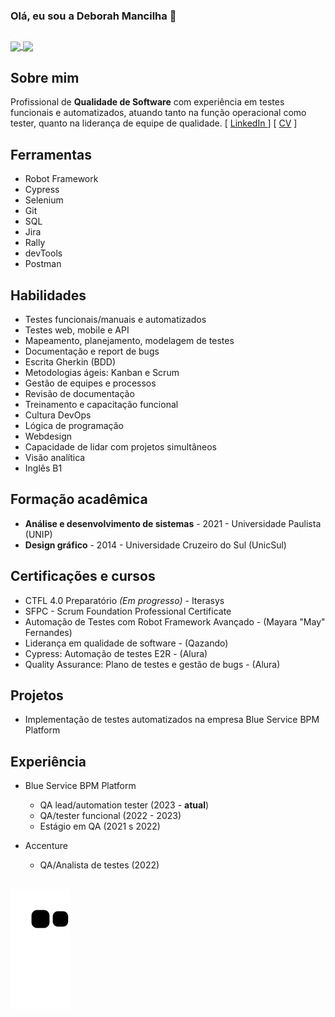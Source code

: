 ### Olá, eu sou a Deborah Mancilha 🧚

##
<a href="https://github.com/anuraghazra/github-readme-stats">
  <img height="170em" align="center" src="https://github-readme-stats.vercel.app/api?username=deborahmancilha&theme=merko&show_icons=true" />
</a>
<a href="https://github.com/anuraghazra/convoychat">
  <img height="170em" align="center" src="https://github-readme-stats.vercel.app/api/top-langs/?username=deborahmancilha&layout=compact&theme=merko" />
</a>
 
## Sobre mim
Profissional de **Qualidade de Software** com experiência em testes funcionais e automatizados, atuando tanto na função operacional como tester, quanto na liderança de equipe de qualidade. 
[ [LinkedIn ](https://www.linkedin.com/in/deborahmancilha/) ] [ [CV](https://www.canva.com/design/DAFwHbZe2Wk/85IK-rWDgjwsSAppnGlzzA/view?utm_content=DAFwHbZe2Wk&utm_campaign=designshare&utm_medium=link&utm_source=publishsharelink) ]

## Ferramentas
- Robot Framework
- Cypress
- Selenium
- Git
- SQL
- Jira
- Rally
- devTools
- Postman

## Habilidades

 - Testes funcionais/manuais e automatizados 
 - Testes web, mobile e API
 - Mapeamento, planejamento, modelagem de testes 
 - Documentação e report de bugs 
 - Escrita Gherkin (BDD) 
 - Metodologias ágeis: Kanban e Scrum
 - Gestão de equipes e processos 
 - Revisão de documentação 
 - Treinamento e  capacitação funcional 
 - Cultura DevOps  
 - Lógica de programação
 - Webdesign
 - Capacidade de lidar com projetos simultâneos 
 - Visão analítica 
 - Inglês B1
 

## Formação acadêmica
- **Análise e desenvolvimento de sistemas** - 2021 - Universidade Paulista (UNIP)
- **Design gráfico** - 2014 - Universidade Cruzeiro do Sul (UnicSul)

## Certificações e cursos
- CTFL 4.0 Preparatório *(Em progresso)* - Iterasys
- SFPC - Scrum Foundation Professional Certificate
- Automação de Testes com Robot Framework Avançado - (Mayara "May" Fernandes)
- Liderança em qualidade de software - (Qazando)
- Cypress: Automação de testes E2R - (Alura)
- Quality Assurance: Plano de testes e gestão de bugs - (Alura)

## Projetos
- Implementação de testes automatizados na empresa Blue Service BPM Platform

## Experiência
- Blue Service BPM Platform
	 - QA lead/automation tester (2023 - **atual**)
	 - QA/tester funcional (2022 - 2023)
	 - Estágio em QA (2021 s 2022)
 
- Accenture
	 - QA/Analista de testes (2022)

##

![Snake animation](https://github.com/rafaballerini/rafaballerini/blob/output/github-contribution-grid-snake.svg)






